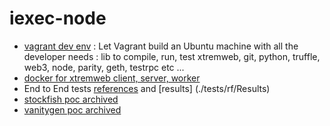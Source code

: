 # iexec-node

* [vagrant dev env](./vagrant/README.md) : Let Vagrant build an Ubuntu machine with all the developer needs : lib to compile, run, test xtremweb, git, python, truffle, web3, node, parity, geth, testrpc etc ... 
* [docker for xtremweb client, server, worker](./docker/master/README.md)
* End to End tests [references](./tests/rf/Tests) and [results] (./tests/rf/Results)
* [stockfish poc archived](./poc/stockfish/front/README.md)
* [vanitygen poc archived](./poc/vanitygen/front/README.md)
